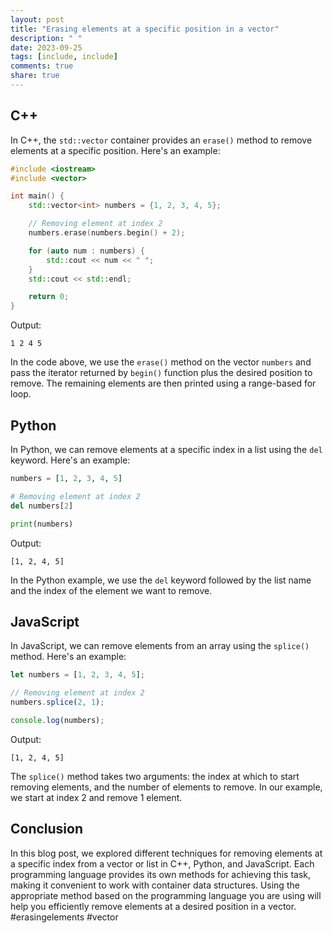 ```yaml
---
layout: post
title: "Erasing elements at a specific position in a vector"
description: " "
date: 2023-09-25
tags: [include, include]
comments: true
share: true
---
```


## C++

In C++, the `std::vector` container provides an `erase()` method to remove elements at a specific position. Here's an example:

```cpp
#include <iostream>
#include <vector>

int main() {
    std::vector<int> numbers = {1, 2, 3, 4, 5};

    // Removing element at index 2
    numbers.erase(numbers.begin() + 2);

    for (auto num : numbers) {
        std::cout << num << " ";
    }
    std::cout << std::endl;

    return 0;
}
```

Output:
```
1 2 4 5
```

In the code above, we use the `erase()` method on the vector `numbers` and pass the iterator returned by `begin()` function plus the desired position to remove. The remaining elements are then printed using a range-based for loop.

## Python

In Python, we can remove elements at a specific index in a list using the `del` keyword. Here's an example:

```python
numbers = [1, 2, 3, 4, 5]

# Removing element at index 2
del numbers[2]

print(numbers)
```

Output:
```
[1, 2, 4, 5]
```

In the Python example, we use the `del` keyword followed by the list name and the index of the element we want to remove.

## JavaScript

In JavaScript, we can remove elements from an array using the `splice()` method. Here's an example:

```javascript
let numbers = [1, 2, 3, 4, 5];

// Removing element at index 2
numbers.splice(2, 1);

console.log(numbers);
```

Output:
```
[1, 2, 4, 5]
```

The `splice()` method takes two arguments: the index at which to start removing elements, and the number of elements to remove. In our example, we start at index 2 and remove 1 element.

## Conclusion

In this blog post, we explored different techniques for removing elements at a specific index from a vector or list in C++, Python, and JavaScript. Each programming language provides its own methods for achieving this task, making it convenient to work with container data structures. Using the appropriate method based on the programming language you are using will help you efficiently remove elements at a desired position in a vector. #erasingelements #vector